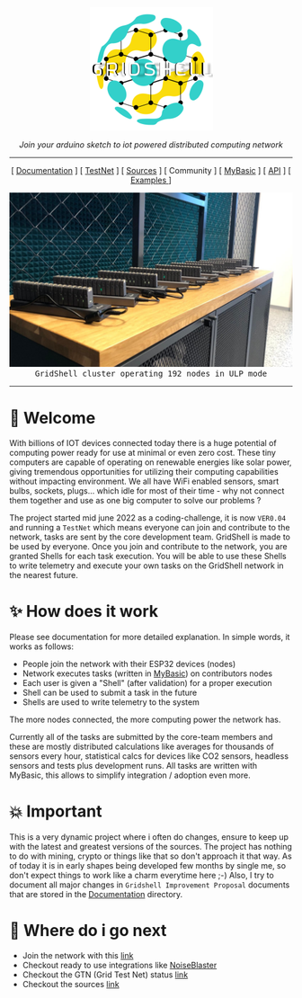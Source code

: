 <p align="center">
  <img  src="https://github.com/invpe/gridshell/blob/main/Resources/gridshell_small.png">
</p>

<p align="center">
  <i>Join your arduino sketch to iot powered distributed computing network</i>
</p>
 

- - - - - - - - - - - -

 
<div align="center">
 
[ [Documentation](https://github.com/invpe/gridshell/tree/main/Documentation) ] [ [TestNet](https://api.gridshell.net/status/) ] [ [Sources](https://github.com/invpe/gridshell/tree/main/Sources) ] [ Community ] [ [MyBasic](https://github.com/paladin-t/my_basic) ] [ [API](https://github.com/invpe/GridShell/tree/main/Documentation/API) ] [ [ Examples ](https://github.com/invpe/GridShell/tree/main/Sources/Integrations) ]
  
</div> 

<img src=https://github.com/invpe/gridshell/blob/main/Resources/GSEP.png>
<div align="center"><tt>GridShell cluster operating 192 nodes in ULP mode</tt></div>
   
-----   

# :seedling: Welcome

With billions of IOT devices connected today there is a huge potential of computing power ready for use at minimal or even zero cost. These tiny computers are capable of operating on renewable energies like solar power, giving tremendous opportunities for utilizing their computing capabilities without impacting environment. We all have WiFi enabled sensors, smart bulbs, sockets, plugs... which idle for most of their time - why not connect them together and use as one big computer to solve our problems ?

The project started mid june 2022 as a coding-challenge, it is now `VER0.04` and running a `TestNet` which means everyone can join and contribute to the network, tasks are sent by the core development team. GridShell is made to be used by everyone. Once you join and contribute to the network, you are granted Shells for each task execution. You will be able to use these Shells to write telemetry and execute your own tasks on the GridShell network in the nearest future.


# :sparkles: How does it work 

Please see documentation for more detailed explanation. In simple words, it works as follows:

- People join the network with their ESP32 devices (nodes)
- Network executes tasks (written in [MyBasic](https://github.com/paladin-t/my_basic)) on contributors nodes
- Each user is given a "Shell" (after validation) for a proper execution
- Shell can be used to submit a task in the future 
- Shells are used to write telemetry to the system

The more nodes connected, the more computing power the network has.

Currently all of the tasks are submitted by the core-team members and these are mostly distributed calculations like averages for thousands of sensors every hour, statistical calcs for devices like CO2 sensors, headless sensors and tests plus development runs. All tasks are written with MyBasic, this allows to simplify integration / adoption even more.

# :boom: Important

This is a very dynamic project where i often do changes, ensure to keep up with the latest and greatest versions of the sources.
The project has nothing to do with mining, crypto or things like that so don't approach it that way. As of today it is in early shapes
being developed few months by single me, so don't expect things to work like a charm everytime here ;-)
Also,
I try to document all major changes in `Gridshell Improvement Proposal` documents that are stored in the [Documentation](https://github.com/invpe/gridshell/tree/main/Documentation) directory.

# :running: Where do i go next

- Join the network with this [link](https://github.com/invpe/GridShell/tree/main/Documentation/Tutorials)
- Checkout ready to use integrations like [NoiseBlaster](https://github.com/invpe/GridShell/tree/main/Sources/Integrations/NoiseBlaster)
- Checkout the GTN (Grid Test Net) status [link](https://api.gridshell.net/status/)
- Checkout the sources [link](https://github.com/invpe/GridShell/tree/main/Sources)

 


 

 
  
    

  
